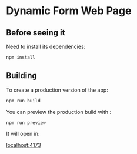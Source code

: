 # Dynamic Form Web Page

## Before seeing it

Need to install its dependencies:

```bash
npm install
```

## Building

To create a production version of the app:

```bash
npm run build
```

You can preview the production build with :
```bash
npm run preview
```

It will open in:

[localhost:4173](http://localhost:4173/)
